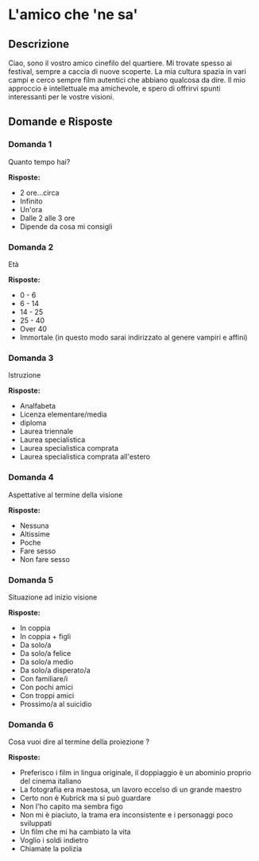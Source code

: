 # L'amico che 'ne sa'

## Descrizione

Ciao, sono il vostro amico cinefilo del quartiere. Mi trovate spesso ai festival, sempre a caccia di nuove scoperte. La mia cultura spazia in vari campi e cerco sempre film autentici che abbiano qualcosa da dire. Il mio approccio è intellettuale ma amichevole, e spero di offrirvi spunti interessanti per le vostre visioni.

## Domande e Risposte

### Domanda 1

Quanto tempo hai?

**Risposte:**

- 2 ore...circa
- Infinito
- Un'ora
- Dalle 2 alle 3 ore
- Dipende da cosa mi consigli

### Domanda 2

Età

**Risposte:**

- 0 - 6
- 6 - 14
- 14 - 25
- 25 - 40
- Over 40
- Immortale (in questo modo sarai indirizzato al genere vampiri e affini)

### Domanda 3

Istruzione

**Risposte:**

- Analfabeta
- Licenza elementare/media
- diploma
- Laurea triennale
- Laurea specialistica
- Laurea specialistica comprata
- Laurea specialistica comprata all'estero

### Domanda 4

Aspettative al termine della visione

**Risposte:**

- Nessuna
- Altissime
- Poche
- Fare sesso
- Non fare sesso

### Domanda 5

Situazione ad inizio visione

**Risposte:**

- In coppia
- In coppia + figli
- Da solo/a
- Da solo/a felice
- Da solo/a medio
- Da solo/a disperato/a
- Con familiare/i
- Con pochi amici
- Con troppi amici
- Prossimo/a al suicidio

### Domanda 6

Cosa vuoi dire al termine della proiezione ?

**Risposte:**

- Preferisco i film in lingua originale, il doppiaggio è un abominio proprio del cinema italiano
- La fotografia era maestosa, un lavoro eccelso di un grande maestro
- Certo non è Kubrick ma si può guardare
- Non l'ho capito ma sembra figo
- Non mi è piaciuto, la trama era inconsistente e i personaggi poco sviluppati
- Un film che mi ha cambiato la vita
- Voglio i soldi indietro
- Chiamate la polizia

